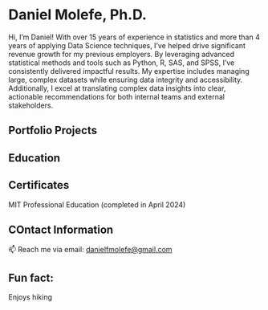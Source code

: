 # Daniel Molefe, Ph.D. #

Hi, I’m Daniel! With over 15 years of experience in statistics and more than 4 years of applying Data Science techniques, I’ve helped drive significant revenue growth for my previous employers. By leveraging advanced statistical methods and tools such as Python, R, SAS, and SPSS, I’ve consistently delivered impactful results. My expertise includes managing large, complex datasets while ensuring data integrity and accessibility. Additionally, I excel at translating complex data insights into clear, actionable recommendations for both internal teams and external stakeholders.

## Portfolio Projects ##

## Education ##



## Certificates ##

MIT Professional Education (completed in April 2024) 

## COntact Information ##

 📫 Reach me via email: danielfmolefe@gmail.com

## Fun fact: ##

Enjoys hiking
 
